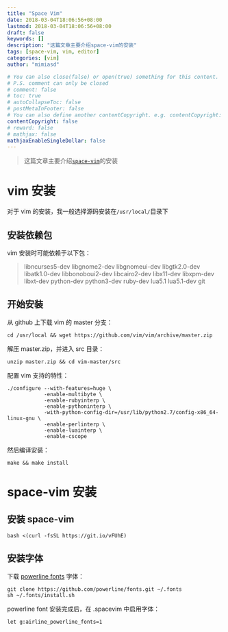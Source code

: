 ```yaml
---
title: "Space Vim"
date: 2018-03-04T18:06:56+08:00
lastmod: 2018-03-04T18:06:56+08:00
draft: false
keywords: []
description: "这篇文章主要介绍space-vim的安装"
tags: [space-vim, vim, editor]
categories: [vim]
author: "mimiasd"

# You can also close(false) or open(true) something for this content.
# P.S. comment can only be closed
# comment: false
# toc: true
# autoCollapseToc: false
# postMetaInFooter: false
# You can also define another contentCopyright. e.g. contentCopyright: "This is another copyright."
contentCopyright: false
# reward: false
# mathjax: false
mathjaxEnableSingleDollar: false
---
```


> 这篇文章主要介绍[`space-vim`](https://github.com/liuchengxu/space-vim)的安装

# vim 安装

 对于 vim 的安装，我一般选择源码安装在`/usr/local/`目录下

## 安装依赖包

 vim 安装时可能依赖于以下包：

> libncurses5-dev libgnome2-dev libgnomeui-dev libgtk2.0-dev libatk1.0-dev libbonoboui2-dev libcairo2-dev libx11-dev libxpm-dev libxt-dev python-dev python3-dev ruby-dev lua5.1 lua5.1-dev git

## 开始安装

 从 github 上下载 vim 的 master 分支：

```
cd /usr/local && wget https://github.com/vim/vim/archive/master.zip
```

 解压 master.zip，并进入 src 目录：

```
unzip master.zip && cd vim-master/src
```

 配置 vim 支持的特性：

```
./configure --with-features=huge \
            -enable-multibyte \
            -enable-rubyinterp \
            -enable-pythoninterp \
            -with-python-config-dir=/usr/lib/python2.7/config-x86_64-linux-gnu \
            -enable-perlinterp \
            -enable-luainterp \
            -enable-cscope
```

 然后编译安装：

```
make && make install
```

# space-vim 安装

## 安装 space-vim

```
bash <(curl -fsSL https://git.io/vFUhE) 
``` 

## 安装字体

 下载 [powerline fonts](https://github.com/powerline/fonts) 字体：

```
git clone https://github.com/powerline/fonts.git ~/.fonts
sh ~/.fonts/install.sh
```

 powerline font 安装完成后，在 .spacevim 中启用字体：

```
let g:airline_powerline_fonts=1
```
